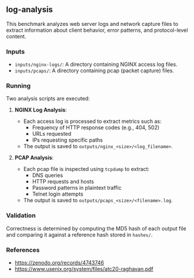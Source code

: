 ## log-analysis

This benchmark analyzes web server logs and network capture files to extract information about client behavior, error patterns, and protocol-level content.

### Inputs

- `inputs/nginx-logs/`: A directory containing NGINX access log files.
- `inputs/pcaps/`: A directory containing pcap (packet capture) files.

### Running

Two analysis scripts are executed:

1. **NGINX Log Analysis**:
   - Each access log is processed to extract metrics such as:
     - Frequency of HTTP response codes (e.g., 404, 502)
     - URLs requested
     - IPs requesting specific paths
   - The output is saved to `outputs/nginx_<size>/<log_filename>`.

2. **PCAP Analysis**:
   - Each pcap file is inspected using `tcpdump` to extract:
     - DNS queries
     - HTTP requests and hosts
     - Password patterns in plaintext traffic
     - Telnet login attempts
   - The output is saved to `outputs/pcaps_<size>/<filename>.log`.

### Validation

Correctness is determined by computing the MD5 hash of each output file and comparing it against a reference hash stored in `hashes/`.

### References

- https://zenodo.org/records/4743746
- https://www.usenix.org/system/files/atc20-raghavan.pdf
